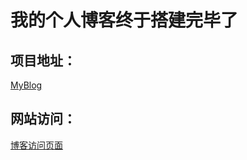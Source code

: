 # 我的个人博客终于搭建完毕了

## 项目地址：

[MyBlog](https://github.com/ChikaraGaston/MyBlog "MyBlog")

## 网站访问：

[博客访问页面](http://peizr.cn:8080/blog/ "博客访问页面")
